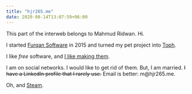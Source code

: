 ```yaml
---
title: "hjr265.me"
date: 2020-08-14T13:07:59+06:00
---
```


This part of the interweb belongs to Mahmud Ridwan. Hi.

I started [Furqan Software](https://furqansoftware.com/) in 2015 and turned my pet project into [Toph](https://toph.co/).

I like <dfn title="as in freedom">free</dfn> software, and [I like making them](https://github.com/hjr265).

I am on social networks. I would like to get rid of them. But, I am married. ~~I have a LinkedIn profile that I rarely use.~~ Email is better: <a class="email">&#109;&#64;&#104;&#106;&#114;&#50;&#54;&#53;&#46;&#109;&#101;</a>.

Oh, and [Steam](https://steamcommunity.com/id/hjr265/).
